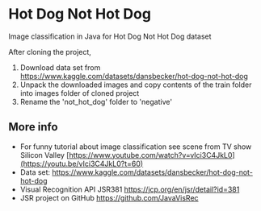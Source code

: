 # Hot Dog Not Hot Dog
Image classification in Java for  Hot Dog Not Hot Dog dataset

After cloning the project, 
1. Download data set from https://www.kaggle.com/datasets/dansbecker/hot-dog-not-hot-dog
2. Unpack the downloaded images and copy contents of the train folder into images folder of cloned project
3. Rename the 'not_hot_dog' folder to 'negative'

 
## More info  

* For funny tutorial about image classification see scene from TV show Silicon Valley [https://www.youtube.com/watch?v=vIci3C4JkL0](https://youtu.be/vIci3C4JkL0?t=60)
* Data set: https://www.kaggle.com/datasets/dansbecker/hot-dog-not-hot-dog
* Visual Recognition API JSR381 https://jcp.org/en/jsr/detail?id=381
* JSR project on GitHub https://github.com/JavaVisRec

